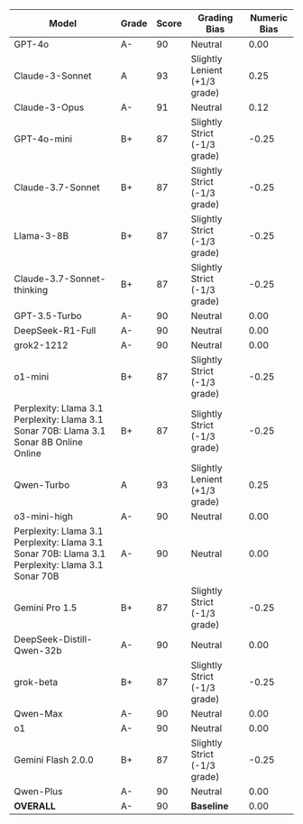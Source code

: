 | Model | Grade | Score | Grading Bias | Numeric Bias |
|------|-------|-------|-------------|-------------|
| GPT-4o | A- | 90 | Neutral | 0.00 |
| Claude-3-Sonnet | A | 93 | Slightly Lenient (+1/3 grade) | 0.25 |
| Claude-3-Opus | A- | 91 | Neutral | 0.12 |
| GPT-4o-mini | B+ | 87 | Slightly Strict (-1/3 grade) | -0.25 |
| Claude-3.7-Sonnet | B+ | 87 | Slightly Strict (-1/3 grade) | -0.25 |
| Llama-3-8B | B+ | 87 | Slightly Strict (-1/3 grade) | -0.25 |
| Claude-3.7-Sonnet-thinking | B+ | 87 | Slightly Strict (-1/3 grade) | -0.25 |
| GPT-3.5-Turbo | A- | 90 | Neutral | 0.00 |
| DeepSeek-R1-Full | A- | 90 | Neutral | 0.00 |
| grok2-1212 | A- | 90 | Neutral | 0.00 |
| o1-mini | B+ | 87 | Slightly Strict (-1/3 grade) | -0.25 |
| Perplexity: Llama 3.1 Perplexity: Llama 3.1 Sonar 70B: Llama 3.1 Sonar 8B Online Online | B+ | 87 | Slightly Strict (-1/3 grade) | -0.25 |
| Qwen-Turbo | A | 93 | Slightly Lenient (+1/3 grade) | 0.25 |
| o3-mini-high | A- | 90 | Neutral | 0.00 |
| Perplexity: Llama 3.1 Perplexity: Llama 3.1 Sonar 70B: Llama 3.1 Perplexity: Llama 3.1 Sonar 70B | A- | 90 | Neutral | 0.00 |
| Gemini Pro 1.5 | B+ | 87 | Slightly Strict (-1/3 grade) | -0.25 |
| DeepSeek-Distill-Qwen-32b | A- | 90 | Neutral | 0.00 |
| grok-beta | B+ | 87 | Slightly Strict (-1/3 grade) | -0.25 |
| Qwen-Max | A- | 90 | Neutral | 0.00 |
| o1 | A- | 90 | Neutral | 0.00 |
| Gemini Flash 2.0.0 | B+ | 87 | Slightly Strict (-1/3 grade) | -0.25 |
| Qwen-Plus | A- | 90 | Neutral | 0.00 |
| **OVERALL** | A- | 90 | **Baseline** | 0.00 |